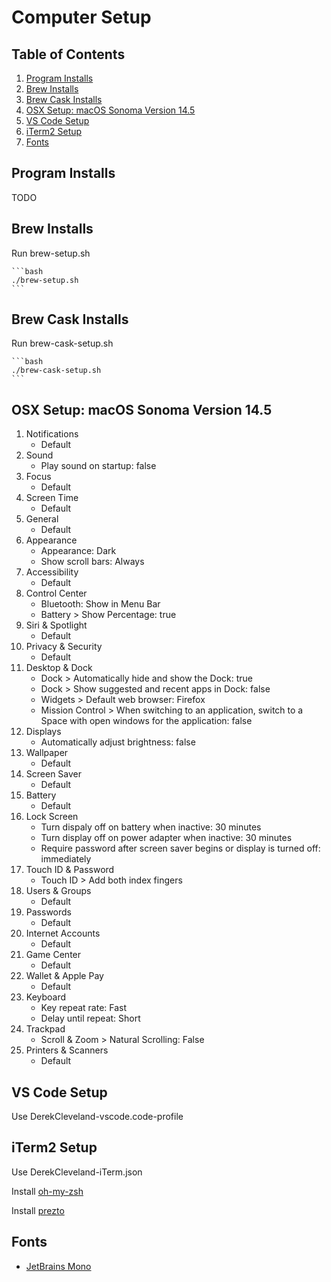 # Computer Setup

## Table of Contents

1. [Program Installs](#program-installs)
2. [Brew Installs](#brew-installs)
3. [Brew Cask Installs](#brew-cask-installs)
4. [OSX Setup: macOS Sonoma Version 14.5](#osx-setup-macos-sonoma-version-145)
5. [VS Code Setup](#vs-code-setup)
6. [iTerm2 Setup](#iterm2-setup)
7. [Fonts](#fonts)

## Program Installs

TODO

## Brew Installs

Run brew-setup.sh

    ```bash
    ./brew-setup.sh
    ```

## Brew Cask Installs

Run brew-cask-setup.sh

    ```bash
    ./brew-cask-setup.sh
    ```

## OSX Setup: macOS Sonoma Version 14.5

1. Notifications
    - Default
2. Sound
    - Play sound on startup: false
3. Focus
    - Default
4. Screen Time
    - Default
5. General
    - Default
6. Appearance
    - Appearance: Dark
    - Show scroll bars: Always
7. Accessibility
    - Default
8. Control Center
    - Bluetooth: Show in Menu Bar
    - Battery > Show Percentage: true
9. Siri & Spotlight
    - Default
10. Privacy & Security
    - Default
11. Desktop & Dock
    - Dock > Automatically hide and show the Dock: true
    - Dock > Show suggested and recent apps in Dock: false
    - Widgets > Default web browser: Firefox
    - Mission Control > When switching to an application, switch to a Space with open windows for the application: false
12. Displays
    - Automatically adjust brightness: false
13. Wallpaper
    - Default
14. Screen Saver
    - Default
15. Battery
    - Default
16. Lock Screen
    - Turn dispaly off on battery when inactive: 30 minutes
    - Turn display off on power adapter when inactive: 30 minutes
    - Require password after screen saver begins or display is turned off: immediately
17. Touch ID & Password
    - Touch ID > Add both index fingers
18. Users & Groups
    - Default
19. Passwords
    - Default
20. Internet Accounts
    - Default
21. Game Center
    - Default
22. Wallet & Apple Pay
    - Default
23. Keyboard
    - Key repeat rate: Fast
    - Delay until repeat: Short
24. Trackpad
    - Scroll & Zoom > Natural Scrolling: False
25. Printers & Scanners
    - Default

## VS Code Setup

Use DerekCleveland-vscode.code-profile

## iTerm2 Setup

Use DerekCleveland-iTerm.json

Install [oh-my-zsh](https://ohmyz.sh/)

Install [prezto](https://github.com/sorin-ionescu/prezto)

## Fonts

- [JetBrains Mono](https://www.jetbrains.com/lp/mono/)
